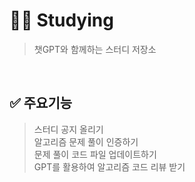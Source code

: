# 👯‍♀️ Studying
> 챗GPT와 함께하는 스터디 저장소

<br>

## ✅ 주요기능
> 스터디 공지 올리기 <br>
> 알고리즘 문제 풀이 인증하기<br>
> 문제 풀이 코드 파일 업데이트하기<br>
> GPT를 활용하여 알고리즘 코드 리뷰 받기<br>
 
